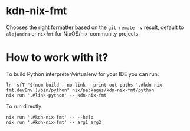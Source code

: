 # kdn-nix-fmt

Chooses the right formatter based on the `git remote -v` result, default to `alejandra` or `nixfmt` for
NixOS/nix-community projects.

# How to work with it?

To build Python interpreter/virtualenv for your IDE you can run:

```shell
ln -sfT "$(nom build --no-link --print-out-paths '.#kdn-nix-fmt.devEnv')/bin/python" nix/packages/kdn-nix-fmt/python
nix run '.#link-python' -- kdn-nix-fmt
```

To run directly:

```shell
nix run '.#kdn-nix-fmt' -- --help
nix run '.#kdn-nix-fmt' -- arg1 arg2
```
